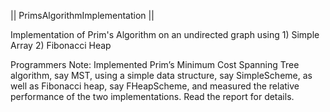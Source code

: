 || PrimsAlgorithmImplementation ||

Implementation of Prim's Algorithm on an undirected graph using 1) Simple Array 2) Fibonacci Heap

Programmers Note: Implemented Prim’s Minimum Cost Spanning Tree algorithm, say MST, using a simple data structure, say SimpleScheme, as well as Fibonacci heap, say FHeapScheme, and measured the relative performance of the two implementations. Read the report for details.
